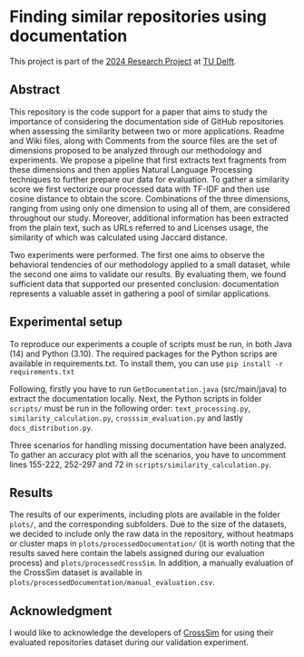 # Finding similar repositories using documentation

This project is part of the [2024 Research Project](https://github.com/TU-Delft-CSE/Research-Project) at [TU Delft](https://github.com/TU-Delft-CSE).

## Abstract
This repository is the code support for a paper that aims to study the importance of considering the documentation side of GitHub repositories when assessing the similarity between two or more applications. Readme and Wiki files, along with Comments from the source files are the set of dimensions proposed to be analyzed through our methodology and experiments. We propose a pipeline that first extracts text fragments from these dimensions and then applies Natural Language Processing techniques to further prepare our data for evaluation. To gather a similarity score we first vectorize our processed data with TF-IDF and then use cosine distance to obtain the score. Combinations of the three dimensions, ranging from using only one dimension to using all of them, are considered throughout our study. Moreover, additional information has been extracted from the plain text, such as URLs referred to and Licenses usage, the similarity of which was calculated using Jaccard distance.     

Two experiments were performed. The first one aims to observe the behavioral tendencies of our methodology applied to a small dataset, while the second one aims to validate our results. By evaluating them, we found sufficient data that supported our presented conclusion: documentation represents a valuable asset in gathering a pool of similar applications.        

## Experimental setup
To reproduce our experiments a couple of scripts must be run, in both Java (14) and Python (3.10). The required packages for the Python scrips are available in 
requirements.txt. To install them, you can use `pip install -r requirements.txt`

Following, firstly you have to run `GetDocumentation.java` (src/main/java) to extract the documentation locally. 
Next, the Python scripts in folder `scripts/` must be run in the following order: `text_processing.py`, `similarity_calculation.py`,
`crosssim_evaluation.py` and lastly `docs_distribution.py`.

Three scenarios for handling missing documentation have been analyzed. To gather an accuracy plot with all the scenarios,
you have to uncomment lines 155-222, 252-297 and 72 in `scripts/similarity_calculation.py`.

## Results
The results of our experiments, including plots are available in the folder `plots/`, and the corresponding subfolders. Due to the size of the datasets, 
we decided to include only the raw data in the repository, without heatmaps or cluster maps in `plots/processedDocumentation/` (it is worth noting that the results saved here contain the labels assigned during our evaluation process) and `plots/processedCrossSim`. 
In addition, a manually evaluation of the CrossSim dataset is available in `plots/processedDocumentation/manual_evaluation.csv`. 


## Acknowledgment
I would like to acknowledge the developers of [CrossSim](https://github.com/crossminer/CrossSim) for using their evaluated repositories dataset during our validation experiment.
